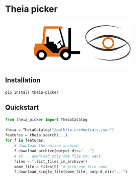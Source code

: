 # Theia picker

<p align="center">
<img src="forklift.png" width="320px">
</p>

## Installation

```commandline
pip install theia-picker
```

## Quickstart

``` py
from theia_picker import TheiaCatalog

theia = TheiaCatalog("/path/to.credentials.json")
features = theia.search(...)
for f in features:
    # download the entire archive
    f.download_archive(output_dir="...")
    # or... download only the file you want
    files = f.list_files_in_archive()
    some_file = files[0]  # pick one file name
    f.download_single_file(some_file, output_dir="...")
```

